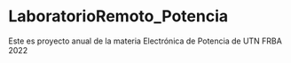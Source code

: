 # LaboratorioRemoto_Potencia
Este es proyecto anual de la materia Electrónica de Potencia de UTN FRBA 2022
